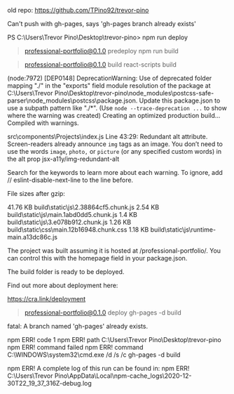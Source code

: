 old repo: https://github.com/TPino92/trevor-pino



Can't push with gh-pages, says 'gh-pages branch already exists'

<!-- error msg on deploy -->

PS C:\Users\Trevor Pino\Desktop\trevor-pino> npm run deploy

> professional-portfolio@0.1.0 predeploy
> npm run build


> professional-portfolio@0.1.0 build
> react-scripts build

(node:7972) [DEP0148] DeprecationWarning: Use of deprecated folder mapping "./" in the "exports" field module resolution of the package at C:\Users\Trevor Pino\Desktop\trevor-pino\node_modules\postcss-safe-parser\node_modules\postcss\package.json.
Update this package.json to use a subpath pattern like "./*".
(Use `node --trace-deprecation ...` to show where the warning was created)
Creating an optimized production build...
Compiled with warnings.

src\components\Projects\index.js
  Line 43:29:  Redundant alt attribute. Screen-readers already announce `img` tags as an image. You don’t need to use the words `image`, `photo,` or `picture` (or any specified custom words) in the alt prop  jsx-a11y/img-redundant-alt

Search for the keywords to learn more about each warning.
To ignore, add // eslint-disable-next-line to the line before.

File sizes after gzip:

  41.76 KB  build\static\js\2.38864cf5.chunk.js
  2.54 KB   build\static\js\main.1abd0dd5.chunk.js
  1.4 KB    build\static\js\3.e078b912.chunk.js
  1.26 KB   build\static\css\main.12b16948.chunk.css
  1.18 KB   build\static\js\runtime-main.a13dc86c.js

The project was built assuming it is hosted at /professional-portfolio/.
You can control this with the homepage field in your package.json.

The build folder is ready to be deployed.

Find out more about deployment here:

  https://cra.link/deployment


> professional-portfolio@0.1.0 deploy
> gh-pages -d build

fatal: A branch named 'gh-pages' already exists.

npm ERR! code 1
npm ERR! path C:\Users\Trevor Pino\Desktop\trevor-pino
npm ERR! command failed
npm ERR! command C:\WINDOWS\system32\cmd.exe /d /s /c gh-pages -d build

npm ERR! A complete log of this run can be found in:
npm ERR!     C:\Users\Trevor Pino\AppData\Local\npm-cache\_logs\2020-12-30T22_19_37_316Z-debug.log